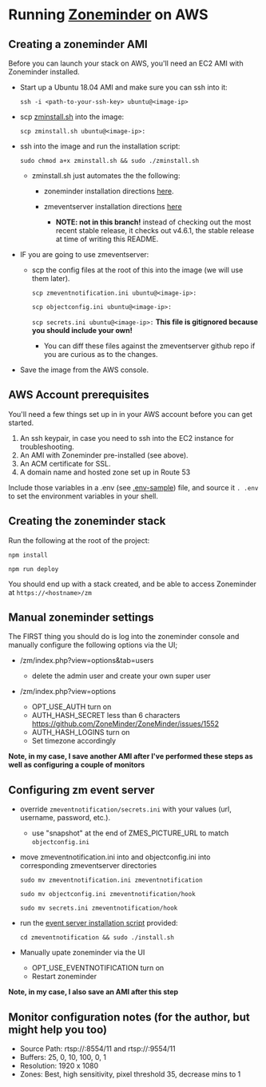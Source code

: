 # Running [Zoneminder](https://zoneminder.com/) on AWS

## Creating a zoneminder AMI

Before you can launch your stack on AWS, you'll need an EC2 AMI with Zoneminder installed.

*   Start up a Ubuntu 18.04 AMI and make sure you can ssh into it:

    `ssh -i <path-to-your-ssh-key> ubuntu@<image-ip>`
    
*   scp [zminstall.sh](scripts/zminstall.sh) into the image:
    
    `scp zminstall.sh ubuntu@<image-ip>:`
        
*   ssh into the image and run the installation script: 
        
    `sudo chmod a+x zminstall.sh && sudo ./zminstall.sh`
        
    *   zminstall.sh just automates the the following:
    
        * zoneminder installation directions
        [here](https://zoneminder.readthedocs.io/en/latest/installationguide/ubuntu.html#easy-way-ubuntu-18-04-bionic).
        
        * zmeventserver installation directions
        [here](https://zmeventnotification.readthedocs.io/en/latest/guides/install.html)
        
            *   **NOTE: not in this branch!** instead of checking out the most recent stable release,
                it checks out v4.6.1, the stable release at time of writing this README.
            
*   IF you are going to use zmeventserver:

    *   scp the config files at the root of this into the image (we will use them later).
    
        `scp zmeventnotification.ini ubuntu@<image-ip>:`
        
        `scp objectconfig.ini ubuntu@<image-ip>:`
        
        `scp secrets.ini ubuntu@<image-ip>:` **This file is gitignored because you should include your own!**
        
        *   You can diff these files against the zmeventserver github repo if you are curious as to the changes.
        
*   Save the image from the AWS console.

## AWS Account prerequisites

You'll need a few things set up in in your AWS account before you can get started.

1.  An ssh keypair, in case you need to ssh into the EC2 instance for troubleshooting.
2.  An AMI with Zoneminder pre-installed (see above).
3.  An ACM certificate for SSL.
4.  A domain name and hosted zone set up in Route 53

Include those variables in a .env (see [.env-sample](./.env-sample)) file,
and source it `. .env` to set the environment variables in your shell.

## Creating the zoneminder stack

Run the following at the root of the project:

`npm install`

`npm run deploy`

You should end up with a stack created, and be able to access Zoneminder at `https://<hostname>/zm`

## Manual zoneminder settings 

The FIRST thing you should do is log into the zoneminder console and manually configure the following options via the UI;

*   <your-host>/zm/index.php?view=options&tab=users

    *   delete the admin user and create your own super user
    
*   <your-host>/zm/index.php?view=options

    *   OPT_USE_AUTH turn on
    *   AUTH_HASH_SECRET less than 6 characters https://github.com/ZoneMinder/ZoneMinder/issues/1552
    *   AUTH_HASH_LOGINS turn on
    *   Set timezone accordingly
    
**Note, in my case, I save another AMI after I've performed these steps as well as configuring a couple of monitors**
    
## Configuring zm event server

*   override `zmeventnotification/secrets.ini` with your values (url, username, password, etc.).
    *   use "snapshot" at the end of ZMES_PICTURE_URL to match `objectconfig.ini`

*   move zmeventnotification.ini into and objectconfig.ini into corresponding zmeventserver directories

    `sudo mv zmeventnotification.ini zmeventnotification`
    
    `sudo mv objectconfig.ini zmeventnotification/hook`
    
    `sudo mv secrets.ini zmeventnotification/hook`
    
*   run the [event server installation script](./zmeventnotification/install.sh) provided:
    
    `cd zmeventnotification && sudo ./install.sh`

*   Manually upate zoneminder via the UI
    *   OPT_USE_EVENTNOTIFICATION turn on
    *   Restart zoneminder
    
**Note, in my case, I also save an AMI after this step**

## Monitor configuration notes (for the author, but might help you too)
*  Source Path: rtsp://<host>:8554/11 and rtsp://<host>:9554/11
*  Buffers: 25, 0, 10, 100, 0, 1
*  Resolution: 1920 x 1080
*  Zones: Best, high sensitivity, pixel threshold 35, decrease mins to 1
